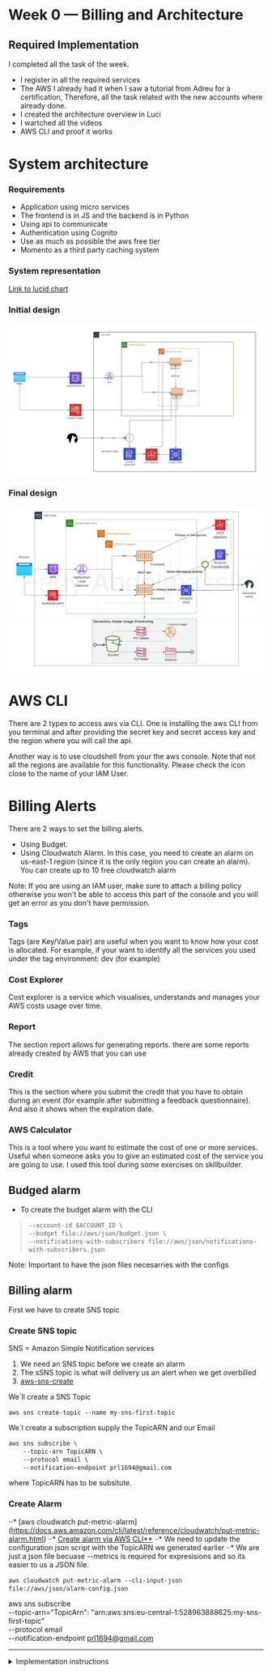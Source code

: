 # Week 0 — Billing and Architecture


## Required Implementation

I completed all the task of the week.
- I register in all the required services
- The AWS I already had it when I saw a tutorial from Adreu for a certification, Therefore, all the task related with the new accounts where already done.
- I created the architecture overview in Luci
- I wartched all the videos 
- AWS CLI and proof it works 


# System architecture 

### Requirements
- Application using micro services
- The frontend is in JS and the backend is in Python
- Using api to communicate
- Authentication using Cognito
- Use as much as possible the aws free tier
- Momento as a third party caching system

### System representation

[Link to lucid chart](https://lucid.app/lucidchart/c73396eb-1402-4670-a989-825b4ad1e003/edit?viewport_loc=-1156%2C-52%2C2780%2C1667%2C0_0&invitationId=inv_2bf866ae-a5bd-43f0-86ab-badc62de3787)

### Initial design
![System architecture](assets/system_architecture.png)

### Final design

![System architecture](assets/system_architecture2.png)


# AWS CLI

There are 2 types to access aws via CLI.
One is installing the aws CLI from you terminal and after providing the secret key and secret access key and the region where you will call the api.

Another way is to use cloudshell from your the aws console.
Note that not all the regions are available for this functionality. Please check the icon close to the name of your IAM User.

# Billing Alerts
There are 2 ways to set the billing alerts.

- Using Budget.
- Using Cloudwatch Alarm. In this case, you need to create an alarm on us-east-1 region (since it is the only region you can create an alarm). You can create up to 10 free cloudwatch alarm

Note: If you are using an IAM user, make sure to attach a billing policy otherwise you won't be able to access this part of the console and you will get an error as you don't have permission.


### Tags
Tags (are Key/Value pair) are useful when you want to know how your cost is allocated. For example, if your want to identify all the services you used under the tag environment: dev (for example)

### Cost Explorer
Cost explorer is a service which visualises, understands and manages your AWS costs usage over time.

### Report
The section report allows for generating reports. there are some reports already created by AWS that you can use

### Credit
This is the section where you submit the credit that you have to obtain during an event (for example after submitting a feedback questionnaire). And also it shows when the expiration date.

### AWS Calculator
This is a tool where you want to estimate the cost of one or more services. Useful when someone asks you to give an estimated cost of the service you are going to use. I used this tool during some exercises on skillbuilder.


## Budged alarm

- To create the budget alarm with the CLI 

>     --account-id $ACCOUNT_ID \
>     --budget file://aws/json/budget.json \
>     --notifications-with-subscribers file://aws/json/notifications-with-subscribers.json

Note: Important to have the json files necesarries with the configs


## Billing alarm

First we have to create SNS topic

### Create SNS topic

SNS = Amazon Simple Notification services

1. We need an SNS topic before we create an alarm
2. The sSNS topic is what will delivery us an alert when we get overbilled
3. [aws-sns-create]([https://link-url-here.org](https://docs.aws.amazon.com/cli/latest/reference/sns/create-topic.html))


We´ll create a SNS Topic
```
aws sns create-topic --name my-sns-first-topic
```

We´l create a subscription supply the TopicARN and our Email

```
aws sns subscribe \
    --topic-arn TopicARN \
    --protocol email \
    --notification-endpoint prl1694@gmail.com
```

where TopicARN has to be subsitute.

### Create Alarm
⋅⋅* [aws cloudwatch put-metric-alarm] (https://docs.aws.amazon.com/cli/latest/reference/cloudwatch/put-metric-alarm.html)
··* [Create alarm via AWS CLI**]([https://awscli.amazonaws.com/v2/documentation/api/latest/reference/cloudwatch/put-metric-alarm.html](https://aws.amazon.com/premiumsupport/knowledge-center/cloudwatch-estimatedcharges-alarm/))
··* We need to update the configuration json script with the TopicARN we generated earlier
··* We are just a json file becuase --metrics is required for expresisions and so its easier to us a JSON file.

```
aws cloudwatch put-metric-alarm --cli-input-json file://aws/json/alarm-config.json
```


aws sns subscribe \
    --topic-arn="TopicArn": "arn:aws:sns:eu-central-1:528963888625:my-sns-first-topic" \
    --protocol email \
    --notification-endpoint prl1694@gmail.com


--------------------------------------------------------------------------------------------------------------------------------

<details><summary>Implementation instructions</summary>
<br></br>
  

  

## Getting the AWS CLI Working

We'll be using the AWS CLI often in this bootcamp,
so we'll proceed to installing this account.


### Install AWS CLI

- We are going to install the AWS CLI when our Gitpod enviroment lanuches.
- We are are going to set AWS CLI to use partial autoprompt mode to make it easier to debug CLI commands.
- The bash commands we are using are the same as the [AWS CLI Install Instructions]https://docs.aws.amazon.com/cli/latest/userguide/getting-started-install.html


Update our `.gitpod.yml` to include the following task. __Note__ this file run when we launch the gitpod env and we use it to install packages and stablichs env variables.

```sh
tasks:
  - name: aws-cli
    env:
      AWS_CLI_AUTO_PROMPT: on-partial
    init: |
      cd /workspace
      curl "https://awscli.amazonaws.com/awscli-exe-linux-x86_64.zip" -o "awscliv2.zip"
      unzip awscliv2.zip
      sudo ./aws/install
      cd $THEIA_WORKSPACE_ROOT
```

We'll also run these commands indivually to perform the install manually

### Create a new User and Generate AWS Credentials

- Go to (IAM Users Console](https://us-east-1.console.aws.amazon.com/iamv2/home?region=us-east-1#/users) andrew create a new user
- `Enable console access` for the user
- Create a new `Admin` Group and apply `AdministratorAccess`
- Create the user and go find and click into the user
- Click on `Security Credentials` and `Create Access Key`
- Choose AWS CLI Access
- Download the CSV with the credentials

### Set Env Vars

We will set these credentials for the current bash terminal
```
export AWS_ACCESS_KEY_ID=""
export AWS_SECRET_ACCESS_KEY=""
export AWS_DEFAULT_REGION=us-east-1
```

We'll tell Gitpod to remember these credentials if we relaunch our workspaces
```
gp env AWS_ACCESS_KEY_ID=""
gp env AWS_SECRET_ACCESS_KEY=""
gp env AWS_DEFAULT_REGION=us-east-1
```

### Check that the AWS CLI is working and you are the expected user

```sh
aws sts get-caller-identity
```

You should see something like this:
```json
{
    "UserId": "AIFBZRJIQN2ONP4ET4EK4",
    "Account": "655602346534",
    "Arn": "arn:aws:iam::655602346534:user/andrewcloudcamp"
}
```

## Enable Billing 

We need to turn on Billing Alerts to recieve alerts...


- In your Root Account go to the [Billing Page](https://console.aws.amazon.com/billing/)
- Under `Billing Preferences` Choose `Receive Billing Alerts`
- Save Preferences


## Creating a Billing Alarm

### Create SNS Topic

- We need an SNS topic before we create an alarm.
- The SNS topic is what will delivery us an alert when we get overbilled
- [aws sns create-topic](https://docs.aws.amazon.com/cli/latest/reference/sns/create-topic.html)

We'll create a SNS Topic
```sh
aws sns create-topic --name billing-alarm
```
which will return a TopicARN

We'll create a subscription supply the TopicARN and our Email
```sh
aws sns subscribe \
    --topic-arn TopicARN \
    --protocol email \
    --notification-endpoint your@email.com
```

Check your email and confirm the subscription

#### Create Alarm

- [aws cloudwatch put-metric-alarm](https://docs.aws.amazon.com/cli/latest/reference/cloudwatch/put-metric-alarm.html)
- [Create an Alarm via AWS CLI](https://aws.amazon.com/premiumsupport/knowledge-center/cloudwatch-estimatedcharges-alarm/)
- We need to update the configuration json script with the TopicARN we generated earlier
- We are just a json file because --metrics is is required for expressions and so its easier to us a JSON file.

```sh
aws cloudwatch put-metric-alarm --cli-input-json file://aws/json/alarm_config.json
```

## Create an AWS Budget

[aws budgets create-budget](https://docs.aws.amazon.com/cli/latest/reference/budgets/create-budget.html)

Get your AWS Account ID
```sh
aws sts get-caller-identity --query Account --output text
```

- Supply your AWS Account ID
- Update the json files
- This is another case with AWS CLI its just much easier to json files due to lots of nested json

```sh
aws budgets create-budget \
    --account-id AccountID \
    --budget file://aws/json/budget.json \
    --notifications-with-subscribers file://aws/json/budget-notifications-with-subscribers.json
```

  
  
</details>

